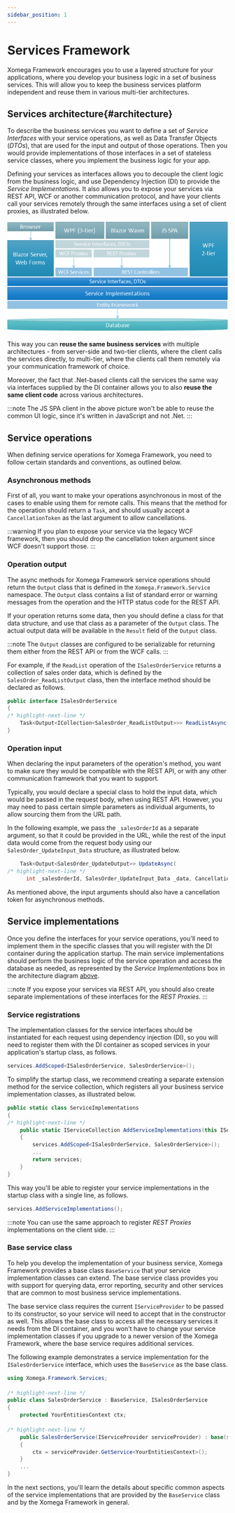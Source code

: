 ```yaml
---
sidebar_position: 1
---
```


# Services Framework

Xomega Framework encourages you to use a layered structure for your applications, where you develop your business logic in a set of business services. This will allow you to keep the business services platform independent and reuse them in various multi-tier architectures.

## Services architecture{#architecture}

To describe the business services you want to define a set of *Service Interfaces* with your service operations, as well as Data Transfer Objects (*DTOs*), that are used for the input and output of those operations. Then you would provide implementations of those interfaces in a set of stateless service classes, where you implement the business logic for your app.

Defining your services as interfaces allows you to decouple the client logic from the business logic, and use Dependency Injection (DI) to provide the *Service Implementations*. It also allows you to expose your services via REST API, WCF or another communication protocol, and have your clients call your services remotely through the same interfaces using a set of client proxies, as illustrated below.

![Service architecture](img/services.png)

This way you can **reuse the same business services** with multiple architectures - from server-side and two-tier clients, where the client calls the services directly, to multi-tier, where the clients call them remotely via your communication framework of choice.

Moreover, the fact that .Net-based clients call the services the same way via interfaces supplied by the DI container allows you to also **reuse the same client code** across various architectures.

:::note
The JS SPA client in the above picture won't be able to reuse the common UI logic, since it's written in JavaScript and not .Net.
:::

## Service operations

When defining service operations for Xomega Framework, you need to follow certain standards and conventions, as outlined below.

### Asynchronous methods

First of all, you want to make your operations asynchronous in most of the cases to enable using them for remote calls. This means that the method for the operation should return a `Task`, and should usually accept a `CancellationToken` as the last argument to allow cancellations.

:::warning
If you plan to expose your service via the legacy WCF framework, then you should drop the cancellation token argument since WCF doesn't support those.
:::

### Operation output

The async methods for Xomega Framework service operations should return the `Output` class that is defined in the `Xomega.Framework.Service` namespace. The `Output` class contains a list of standard error or warning messages from the operation and the HTTP status code for the REST API.

If your operation returns some data, then you should define a class for that data structure, and use that class as a parameter of the `Output` class. The actual output data will be available in the `Result` field of the `Output` class.

:::note
The `Output` classes are configured to be serializable for returning them either from the REST API or from the WCF calls.
:::

For example, if the `ReadList` operation of the `ISalesOrderService` returns a collection of sales order data, which is defined by the `SalesOrder_ReadListOutput` class, then the interface method should be declared as follows.

```cs
public interface ISalesOrderService
{
/* highlight-next-line */
    Task<Output<ICollection<SalesOrder_ReadListOutput>>> ReadListAsync(...);
}
```

### Operation input

When declaring the input parameters of the operation's method, you want to make sure they would be compatible with the REST API, or with any other communication framework that you want to support.

Typically, you would declare a special class to hold the input data, which would be passed in the request body, when using REST API. However, you may need to pass certain simple parameters as individual arguments, to allow sourcing them from the URL path.

In the following example, we pass the `_salesOrderId` as a separate argument, so that it could be provided in the URL, while the rest of the input data would come from the request body using our `SalesOrder_UpdateInput_Data` structure, as illustrated below.

```cs
    Task<Output<SalesOrder_UpdateOutput>> UpdateAsync(
/* highlight-next-line */
      int _salesOrderId, SalesOrder_UpdateInput_Data _data, CancellationToken token = default);
```

As mentioned above, the input arguments should also have a cancellation token for asynchronous methods.

## Service implementations

Once you define the interfaces for your service operations, you'll need to implement them in the specific classes that you will register with the DI container during the application startup. The main service implementations should perform the business logic of the service operation and access the database as needed, as represented by the *Service Implementations* box in the architecture diagram [above](#architecture).

:::note
If you expose your services via REST API, you should also create separate implementations of these interfaces for the *REST Proxies*.
:::

### Service registrations

The implementation classes for the service interfaces should be instantiated for each request using dependency injection (DI), so you will need to register them with the DI container as scoped services in your application's startup class, as follows.

```cs
services.AddScoped<ISalesOrderService, SalesOrderService>();
```

To simplify the startup class, we recommend creating a separate extension method for the service collection, which registers all your business service implementation classes, as illustrated below.

```cs
public static class ServiceImplementations
{
/* highlight-next-line */
    public static IServiceCollection AddServiceImplementations(this IServiceCollection services)
    {
        services.AddScoped<ISalesOrderService, SalesOrderService>();
        ...
        return services;
    }
}
```

This way you'll be able to register your service implementations in the startup class with a single line, as follows.

```cs
services.AddServiceImplementations();
```

:::note
You can use the same approach to register *REST Proxies* implementations on the client side.
:::

### Base service class

To help you develop the implementation of your business service, Xomega Framework provides a base class `BaseService` that your service implementation classes can extend. The base service class provides you with support for querying data, error reporting, security and other services that are common to most business service implementations.

The base service class requires the current `IServiceProvider` to be passed to its constructor, so your service will need to accept that in the constructor as well. This allows the base class to access all the necessary services it needs from the DI container, and you won't have to change your service implementation classes if you upgrade to a newer version of the Xomega Framework, where the base service requires additional services.

The following example demonstrates a service implementation for the `ISalesOrderService` interface, which uses the `BaseService` as the base class.

```cs
using Xomega.Framework.Services;

/* highlight-next-line */
public class SalesOrderService : BaseService, ISalesOrderService
{
    protected YourEntitiesContext ctx;

/* highlight-next-line */
    public SalesOrderService(IServiceProvider serviceProvider) : base(serviceProvider)
    {
        ctx = serviceProvider.GetService<YourEntitiesContext>();
    }
    ...
}
```

In the next sections, you'll learn the details about specific common aspects of the service implementations that are provided by the `BaseService` class and by the Xomega Framework in general.